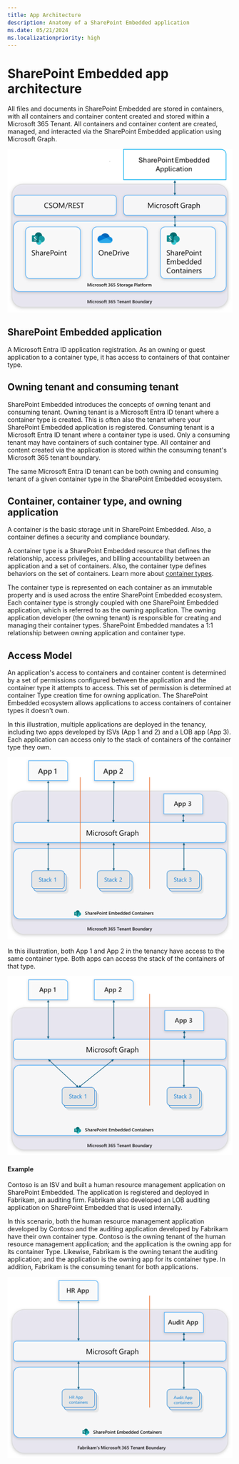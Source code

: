 ```yaml
---
title: App Architecture
description: Anatomy of a SharePoint Embedded application
ms.date: 05/21/2024
ms.localizationpriority: high
---
```


# SharePoint Embedded app architecture

All files and documents in SharePoint Embedded are stored in containers, with all containers and container content created and stored within a Microsoft 365 Tenant. All containers and container content are created, managed, and interacted via the SharePoint Embedded application using Microsoft Graph. 

![SharePoint Embedded Architecture](../../images/SPEArch.png)

## SharePoint Embedded application

A Microsoft Entra ID application registration. As an owning or guest application to a container type, it has access to containers of that container type.  

## Owning tenant and consuming tenant

SharePoint Embedded introduces the concepts of owning tenant and consuming tenant. Owning tenant is a Microsoft Entra ID tenant where a container type is created. This is often also the tenant where your SharePoint Embedded application is registered. Consuming tenant is a Microsoft Entra ID tenant where a container type is used. Only a consuming tenant may have containers of such container type. All container and content created via the application is stored within the consuming tenant's Microsoft 365 tenant boundary. 

The same Microsoft Entra ID tenant can be both owning and consuming tenant of a given container type in the SharePoint Embedded ecosystem. 

## Container, container type, and owning application

A container is the basic storage unit in SharePoint Embedded. Also, a container defines a security and compliance boundary.

A container type is a SharePoint Embedded resource that defines the relationship, access privileges, and billing accountability between an application and a set of containers. Also, the container type defines behaviors on the set of containers. Learn more about [container types](containertypes.md).

The container type is represented on each container as an immutable property and is used across the entire SharePoint Embedded ecosystem. Each container type is strongly coupled with one SharePoint Embedded application, which is referred to as the owning application. The owning application developer (the owning tenant) is responsible for creating and managing their container types. SharePoint Embedded mandates a 1:1 relationship between owning application and container type.

## Access Model

An application's access to containers and container content is determined by a set of permissions configured between the application and the container type it attempts to access. This set of permission is determined at container Type creation time for owning application. The SharePoint Embedded ecosystem allows applications to access containers of container types it doesn't own.

In this illustration, multiple applications are deployed in the tenancy, including two apps developed by ISVs (App 1 and 2) and a LOB app (App 3). Each application can access only to the stack of containers of the container type they own. 

![SPE multi app architecture](../../images/SPECTDedicated.png)

In this illustration, both App 1 and App 2 in the tenancy have access to the same container type. Both apps can access the stack of the containers of that type.

![SPE multi app architecture sharing Container Types](../../images/SPECTShared.png)

#### Example

Contoso is an ISV and built a human resource management application on SharePoint Embedded. The application is registered and deployed in Fabrikam, an auditing firm. Fabrikam also developed an LOB auditing application on SharePoint Embedded that is used internally.

In this scenario, both the human resource management application developed by Contoso and the auditing application developed by Fabrikam have their own container type. Contoso is the owning tenant of the human resource management application; and the application is the owning app for its container Type. Likewise, Fabrikam is the owning tenant the auditing application; and the application is the owning app for its container type. In addition, Fabrikam is the consuming tenant for both applications. 

![Example](../../images/apparchexample.png)

